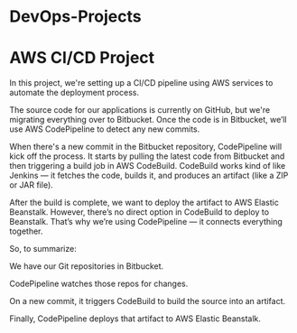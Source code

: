 # DevOps-Projects
# AWS CI/CD Project
In this project, we're setting up a CI/CD pipeline using AWS services to automate the deployment process.

The source code for our applications is currently on GitHub, but we're migrating everything over to Bitbucket. Once the code is in Bitbucket, we’ll use AWS CodePipeline to detect any new commits.

When there's a new commit in the Bitbucket repository, CodePipeline will kick off the process. It starts by pulling the latest code from Bitbucket and then triggering a build job in AWS CodeBuild. CodeBuild works kind of like Jenkins — it fetches the code, builds it, and produces an artifact (like a ZIP or JAR file).

After the build is complete, we want to deploy the artifact to AWS Elastic Beanstalk. However, there’s no direct option in CodeBuild to deploy to Beanstalk. That’s why we’re using CodePipeline — it connects everything together.

So, to summarize:

We have our Git repositories in Bitbucket.

CodePipeline watches those repos for changes.

On a new commit, it triggers CodeBuild to build the source into an artifact.

Finally, CodePipeline deploys that artifact to AWS Elastic Beanstalk.
